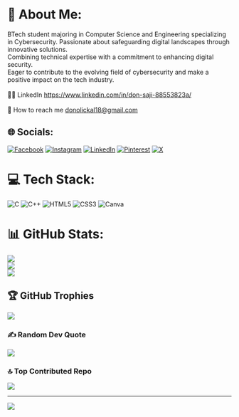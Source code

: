 # 💫 About Me:
BTech student majoring in Computer Science and Engineering specializing in Cybersecurity. Passionate about safeguarding digital landscapes through innovative solutions.<br>Combining technical expertise with a commitment to enhancing digital security.<br> Eager to contribute to the evolving field of cybersecurity and make a positive impact on the tech industry.<br><br>🧑‍💻 LinkedIn https://www.linkedin.com/in/don-saji-88553823a/<br><br>📩 How to reach me donolickal18@gmail.com


## 🌐 Socials:
[![Facebook](https://img.shields.io/badge/Facebook-%231877F2.svg?logo=Facebook&logoColor=white)](https://facebook.com/don.olickan) [![Instagram](https://img.shields.io/badge/Instagram-%23E4405F.svg?logo=Instagram&logoColor=white)](https://instagram.com/don._.joseph) [![LinkedIn](https://img.shields.io/badge/LinkedIn-%230077B5.svg?logo=linkedin&logoColor=white)](https://linkedin.com/in/Don-Saji) [![Pinterest](https://img.shields.io/badge/Pinterest-%23E60023.svg?logo=Pinterest&logoColor=white)](https://pinterest.com/don_saji) [![X](https://img.shields.io/badge/X-black.svg?logo=X&logoColor=white)](https://x.com/Donjoseph73) 

# 💻 Tech Stack:
![C](https://img.shields.io/badge/c-%2300599C.svg?style=flat-square&logo=c&logoColor=white) ![C++](https://img.shields.io/badge/c++-%2300599C.svg?style=flat-square&logo=c%2B%2B&logoColor=white) ![HTML5](https://img.shields.io/badge/html5-%23E34F26.svg?style=flat-square&logo=html5&logoColor=white) ![CSS3](https://img.shields.io/badge/css3-%231572B6.svg?style=flat-square&logo=css3&logoColor=white) ![Canva](https://img.shields.io/badge/Canva-%2300C4CC.svg?style=flat-square&logo=Canva&logoColor=white)
# 📊 GitHub Stats:
![](https://github-readme-stats.vercel.app/api?username=Don-Saji&theme=dark&hide_border=false&include_all_commits=true&count_private=true)<br/>
![](https://github-readme-streak-stats.herokuapp.com/?user=Don-Saji&theme=dark&hide_border=false)<br/>
![](https://github-readme-stats.vercel.app/api/top-langs/?username=Don-Saji&theme=dark&hide_border=false&include_all_commits=true&count_private=true&layout=compact)

## 🏆 GitHub Trophies
![](https://github-profile-trophy.vercel.app/?username=Don-Saji&theme=darkhub&no-frame=false&no-bg=false&margin-w=4)

### ✍️ Random Dev Quote
![](https://quotes-github-readme.vercel.app/api?type=horizontal&theme=radical)

### 🔝 Top Contributed Repo
![](https://github-contributor-stats.vercel.app/api?username=Don-Saji&limit=5&theme=dark&combine_all_yearly_contributions=true)

---
[![](https://visitcount.itsvg.in/api?id=Don-Saji&icon=2&color=12)](https://visitcount.itsvg.in)
